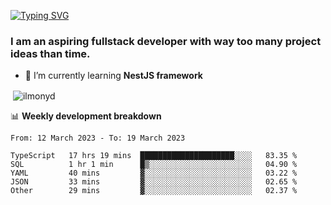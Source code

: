 [![Typing SVG](https://readme-typing-svg.herokuapp.com?color=%23e07a5f&size=40&center=false&vCenter=true&multiline=true&width=900&height=70&lines=Hi%2C+my+name+is+Oleg)](https://git.io/typing-svg)

<h3>
  I am an aspiring fullstack developer with way too many project ideas than time.</h3>

- 🌱 I’m currently learning **NestJS framework**

<p align="left">
</p>






<p>&nbsp;<img align="center" src="https://github-readme-stats.vercel.app/api?username=ilmonyd&show_icons=true&theme=calm&locale=en" alt="ilmonyd" /></p>


📊 **Weekly development breakdown**
<!--START_SECTION:waka-->

```text
From: 12 March 2023 - To: 19 March 2023

TypeScript   17 hrs 19 mins  █████████████████████░░░░   83.35 %
SQL          1 hr 1 min      █▒░░░░░░░░░░░░░░░░░░░░░░░   04.90 %
YAML         40 mins         ▓░░░░░░░░░░░░░░░░░░░░░░░░   03.22 %
JSON         33 mins         ▓░░░░░░░░░░░░░░░░░░░░░░░░   02.65 %
Other        29 mins         ▓░░░░░░░░░░░░░░░░░░░░░░░░   02.37 %
```

<!--END_SECTION:waka-->
